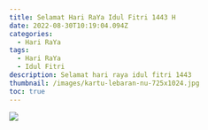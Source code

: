 ```yaml
---
title: Selamat Hari RaYa Idul Fitri 1443 H
date: 2022-08-30T10:19:04.094Z
categories:
  - Hari RaYa
tags:
  - Hari RaYa
  - Idul Fitri
description: Selamat hari raya idul fitri 1443
thumbnail: /images/kartu-lebaran-nu-725x1024.jpg
toc: true
---
```

![](/images/kartu-lebaran-nu-725x1024.jpg)